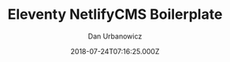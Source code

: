 ---
title: Eleventy NetlifyCMS Boilerplate
github: https://github.com/danurbanowicz/eleventy-netlify-boilerplate
demo: https://eleventy-netlify-boilerplate.netlify.app/
author: Dan Urbanowicz
ssg:
  - Eleventy
cms:
  - NetlifyCMS
date: 2018-07-24T07:16:25.000Z
description: >-
  A boilerplate for building a simple website with the Eleventy static site
  generator
draft: true
publish_date: '2018-07-24T07:16:25Z'
update_date: '2022-12-28T16:56:29Z'
github_star: 474
github_fork: 184
---